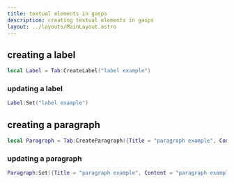 ```yaml
---
title: textual elements in gasps
description: creating textual elements in gasps
layout: ../layouts/MainLayout.astro
---
```


## creating a label

```lua
local Label = Tab:CreateLabel("label example")
```

### updating a label

```lua
Label:Set("label example")
```

## creating a paragraph

```lua
local Paragraph = Tab:CreateParagraph({Title = "paragraph example", Content = "paragraph example"})
```

### updating a paragraph

```lua
Paragraph:Set({Title = "paragraph example", Content = "paragraph example"})
```

